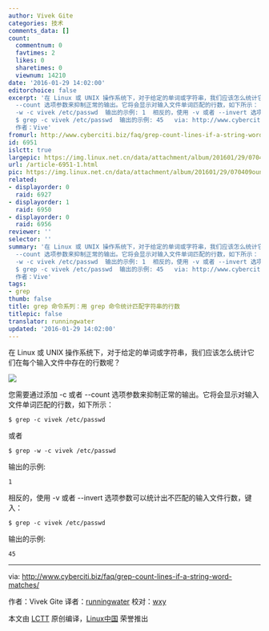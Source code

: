```yaml
---
author: Vivek Gite
categories: 技术
comments_data: []
count:
  commentnum: 0
  favtimes: 2
  likes: 0
  sharetimes: 0
  viewnum: 14210
date: '2016-01-29 14:02:00'
editorchoice: false
excerpt: '在 Linux 或 UNIX 操作系统下，对于给定的单词或字符串，我们应该怎么统计它们在每个输入文件中存在的行数呢？  您需要通过添加 -c 或者
  --count 选项参数来抑制正常的输出。它将会显示对输入文件单词匹配的行数，如下所示： $ grep -c vivek /etc/passwd  或者 $ grep
  -w -c vivek /etc/passwd  输出的示例: 1  相反的，使用 -v 或者 --invert 选项参数可以统计出不匹配的输入文件行数，键入：
  $ grep -c vivek /etc/passwd  输出的示例: 45   via: http://www.cyberciti.biz/faq/grep-count-lines-if-a-string-word-matches/
  作者：Vive'
fromurl: http://www.cyberciti.biz/faq/grep-count-lines-if-a-string-word-matches/
id: 6951
islctt: true
largepic: https://img.linux.net.cn/data/attachment/album/201601/29/070409oun9deokc0clkkez.jpg
url: /article-6951-1.html
pic: https://img.linux.net.cn/data/attachment/album/201601/29/070409oun9deokc0clkkez.jpg.thumb.jpg
related:
- displayorder: 0
  raid: 6927
- displayorder: 1
  raid: 6950
- displayorder: 0
  raid: 6956
reviewer: ''
selector: ''
summary: '在 Linux 或 UNIX 操作系统下，对于给定的单词或字符串，我们应该怎么统计它们在每个输入文件中存在的行数呢？  您需要通过添加 -c 或者
  --count 选项参数来抑制正常的输出。它将会显示对输入文件单词匹配的行数，如下所示： $ grep -c vivek /etc/passwd  或者 $ grep
  -w -c vivek /etc/passwd  输出的示例: 1  相反的，使用 -v 或者 --invert 选项参数可以统计出不匹配的输入文件行数，键入：
  $ grep -c vivek /etc/passwd  输出的示例: 45   via: http://www.cyberciti.biz/faq/grep-count-lines-if-a-string-word-matches/
  作者：Vive'
tags:
- grep
thumb: false
title: grep 命令系列：用 grep 命令统计匹配字符串的行数
titlepic: false
translator: runningwater
updated: '2016-01-29 14:02:00'
---
```


在 Linux 或 UNIX 操作系统下，对于给定的单词或字符串，我们应该怎么统计它们在每个输入文件中存在的行数呢？


![](/data/attachment/album/201601/29/070409oun9deokc0clkkez.jpg)


您需要通过添加 -c 或者 --count 选项参数来抑制正常的输出。它将会显示对输入文件单词匹配的行数，如下所示：



```
$ grep -c vivek /etc/passwd

```

或者



```
$ grep -w -c vivek /etc/passwd

```

输出的示例:



```
1

```

相反的，使用 -v 或者 --invert 选项参数可以统计出不匹配的输入文件行数，键入：



```
$ grep -c vivek /etc/passwd

```

输出的示例:



```
45

```



---


via: <http://www.cyberciti.biz/faq/grep-count-lines-if-a-string-word-matches/>


作者：Vivek Gite 译者：[runningwater](https://github.com/runningwater) 校对：[wxy](https://github.com/wxy)


本文由 [LCTT](https://github.com/LCTT/TranslateProject) 原创编译，[Linux中国](https://linux.cn/) 荣誉推出